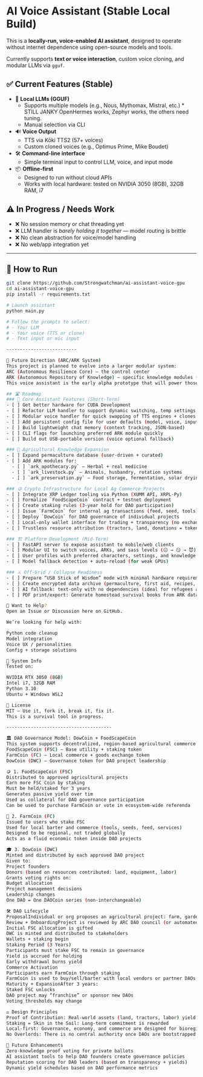 # AI Voice Assistant (Stable Local Build)

This is a **locally-run, voice-enabled AI assistant**, designed to operate without internet dependence using open-source models and tools.

Currently supports **text or voice interaction**, custom voice cloning, and modular LLMs via `gguf`.

## ✅ Current Features (Stable)

- 🧠 **Local LLMs (GGUF)**  
  - Supports multiple models (e.g., Nous, Mythomax, Mistral, etc.) * STILL JANKY OpenHermes works, Zephyr works, the others need tuning. 
  - Manual selection via CLI
- 🔊 **Voice Output**  
  - TTS via Kōki TTS2 (57+ voices)
  - Custom cloned voices (e.g., Optimus Prime, Mike Boudet)
- 🛠️ **Command-line interface**  
  - Simple terminal input to control LLM, voice, and input mode
- 📦 **Offline-first**  
  - Designed to run without cloud APIs
  - Works with local hardware: tested on NVIDIA 3050 (8GB), 32GB RAM, i7

## ⚠️ In Progress / Needs Work

- ❌ No session memory or chat threading yet
- ❌ LLM handler is *barely holding it together* — model routing is brittle
- ❌ No clean abstraction for voice/model handling
- ❌ No web/app integration yet

---

## 🚀 How to Run

```bash
git clone https://github.com/Strongwatchman/ai-assistant-voice-gpu
cd ai-assistant-voice-gpu
pip install -r requirements.txt

# Launch assistant
python main.py

# Follow the prompts to select:
# - Your LLM
# - Your voice (TTS or clone)
# - Text input or mic input

--------------------------

🔮 Future Direction (ARC/ARK System)
This project is planned to evolve into a larger modular system:
ARC (Autonomous Resilience Core) — the control center
ARK (Autonomous Repository of Knowledge) — specific knowledge modules (permaculture, medicine, crypto, etc.)
This voice assistant is the early alpha prototype that will power those future components.

## 🛣️ Roadmap
### 🔧 Core Assistant Features (Short-Term)
- [ ] Get better hardware for CUDA Development
- [ ] Refactor LLM handler to support dynamic switching, temp settings, max tokens
- [ ] Modular voice handler for quick swapping of TTS engines + clones
- [ ] Add persistent config file for user defaults (model, voice, input method)
- [ ] Build lightweight chat memory (context tracking, JSON-based)
- [ ] CLI flags for launching preferred ARK module quickly
- [ ] Build out USB-portable version (voice optional fallback)

### 🌱 Agricultural Knowledge Expansion
- [ ] Expand permaculture database (user-driven + curated)
- [ ] Add ARK modules for:
  - [ ] `ark_apothecary.py` – Herbal + real medicine
  - [ ] `ark_livestock.py` – Animals, husbandry, rotation systems
  - [ ] `ark_preservation.py` – Food storage, fermentation, solar drying

### 🪙 Crypto Infrastructure for Local Ag Commerce Projects
- [ ] Integrate XRP Ledger tooling via Python (XUMM API, XRPL-Py)
- [ ] Formalize `FoodScapeCoin` contract + testnet deployment
- [ ] Create staking rules (3-year hold for DAO participation)
- [ ] Issue `FarmCoin` for internal ag transactions (feed, seed, tools)
- [ ] Deploy `DowCoin` for DAO governance of individual projects
- [ ] Local-only wallet interface for trading + transparency (no exchanges)
- [ ] Trustless resource attribution (tractors, land, donations = token equity)

### 🏗️ Platform Development (Mid-Term)
- [ ] FastAPI server to expose assistant to mobile/web clients
- [ ] Modular UI to switch voices, ARKs, and sass levels (😐 → 😏 → 😈)
- [ ] User profiles with preferred characters, settings, and knowledge domains
- [ ] Model fallback detection + auto-reload (for weak GPUs)

### ⚔️ Off-Grid / Collapse Readiness
- [ ] Prepare “USB Stick of Wisdom” mode with minimal hardware requirements
- [ ] Create encrypted data archive (permaculture, first aid, recipes, crypto keys)
- [ ] AI fallback: text-only with no dependencies (ideal for refugees and bush dwellers)
- [ ] PDF print/export: Generate homestead survival books from ARK data

🤝 Want to Help?
Open an Issue or Discussion here on GitHub.

We’re looking for help with:

Python code cleanup
Model integration
Voice UX / personalities
Config + storage solutions

🧱 System Info
Tested on:

NVIDIA RTX 3050 (8GB)
Intel i7, 32GB RAM
Python 3.10
Ubuntu + Windows WSL2

📜 License
MIT — Use it, fork it, break it, fix it.
This is a survival tool in progress.

---------------------------------------

🏛️ DAO Governance Model: DowCoin + FoodScapeCoin
This system supports decentralized, region-based agricultural commerce using three tokens:
FoodScapeCoin (FSC) – Base utility + staking token
FarmCoin (FC) – Local commerce + goods exchange token
DowCoin (DWC) – Governance token for DAO project leadership

🪙 1. FoodScapeCoin (FSC)
Distributed to approved agricultural projects
Earn more FSC Coin by staking
Must be held/staked for 3 years
Generates passive yield over tim
Used as collateral for DAO governance participation
Can be used to purchase FarmCoin or vote in ecosystem-wide referenda

🐄 2. FarmCoin (FC)
Issued to users who stake FSC
Used for local barter and commerce (tools, seeds, feed, services)
Designed to be regional, not traded globally
Acts as a fluid economic token inside DAO projects

🎓 3. DowCoin (DWC)
Minted and distributed by each approved DAO project
Given to:
Project founders
Donors (based on resources contributed: land, equipment, labor)
Grants voting rights on:
Budget allocation
Project management decisions
Leadership changes
One DAO = One DAOCoin series (non-interchangeable)

🛠️ DAO Lifecycle
ProposalIndividual or org proposes an agricultural project: farm, garden co-op, apothecary, etc.
Review + OnboardingProject is reviewed by ARC DAO council (or automated logic).If accepted:
Initial FSC allocation is gifted
DWC is minted and distributed to stakeholders
Wallets + staking begin
Staking Period (3 Years)
Participants must stake FSC to remain in governance
Yield is accrued for holding
Early withdrawal burns yield
Commerce Activation
Participants earn FarmCoin through staking
FarmCoin is used to buy/sell/barter with local vendors or partner DAOs
Maturity + ExpansionAfter 3 years:
Staked FSC unlocks
DAO project may “franchise” or sponsor new DAOs
Voting thresholds may change

⚖️ Design Principles
Proof of Contribution: Real-world assets (land, tractors, labor) yield DWC
Staking = Skin in the Soil: Long-term commitment is rewarded
Local-first: Governance, economy, and commerce are designed for bioregional resilience
No Overlords: There is no central authority once DAOs are bootstrapped

🔐 Future Enhancements
Zero-knowledge proof voting for private ballots
AI assistant tools to help DAO founders create governance policies
Reputation scoring for DAO leaders (based on transparency + yields)
Dynamic yield schedules based on DAO performance metrics
